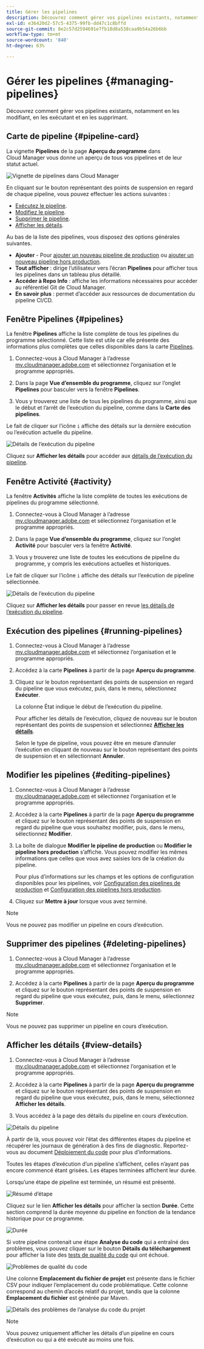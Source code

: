 ```yaml
---
title: Gérer les pipelines
description: Découvrez comment gérer vos pipelines existants, notamment en les modifiant, en les exécutant et en les supprimant.
exl-id: e36420d2-57c5-4375-99fb-dd47c1c8bffd
source-git-commit: 8e2c57d2594691e7fb18d8a538caa9b54a26b6bb
workflow-type: tm+mt
source-wordcount: '840'
ht-degree: 63%

---
```



# Gérer les pipelines {#managing-pipelines}

Découvrez comment gérer vos pipelines existants, notamment en les modifiant, en les exécutant et en les supprimant.

## Carte de pipeline {#pipeline-card}

La vignette **Pipelines** de la page **Aperçu du programme** dans Cloud Manager vous donne un aperçu de tous vos pipelines et de leur statut actuel.

![Vignette de pipelines dans Cloud Manager](/help/assets/configure-pipelines/pipelines-card.png)

En cliquant sur le bouton représentant des points de suspension en regard de chaque pipeline, vous pouvez effectuer les actions suivantes :

* [Exécutez le pipeline](#running-pipelines).
* [Modifiez le pipeline](#editing-pipelines).
* [Supprimer le pipeline](#deleting-pipelines).
* [Afficher les détails](#view-details).

Au bas de la liste des pipelines, vous disposez des options générales suivantes.

* **Ajouter** - Pour [ajouter un nouveau pipeline de production](/help/using/production-pipelines.md) ou [ajouter un nouveau pipeline hors production](/help/using/non-production-pipelines.md).
* **Tout afficher** : dirige l’utilisateur vers l’écran **Pipelines** pour afficher tous les pipelines dans un tableau plus détaillé.
* **Accéder à Repo Info** : affiche les informations nécessaires pour accéder au référentiel Git de Cloud Manager.
* **En savoir plus** : permet d’accéder aux ressources de documentation du pipeline CI/CD.

## Fenêtre Pipelines {#pipelines}

La fenêtre **Pipelines** affiche la liste complète de tous les pipelines du programme sélectionné. Cette liste est utile car elle présente des informations plus complètes que celles disponibles dans la carte [Pipelines](#pipeline-card).

1. Connectez-vous à Cloud Manager à l’adresse [my.cloudmanager.adobe.com](https://my.cloudmanager.adobe.com/) et sélectionnez l’organisation et le programme appropriés.

1. Dans la page **Vue d’ensemble du programme**, cliquez sur l’onglet **Pipelines** pour basculer vers la fenêtre **Pipelines**.

1. Vous y trouverez une liste de tous les pipelines du programme, ainsi que le début et l’arrêt de l’exécution du pipeline, comme dans la **Carte des pipelines**.

Le fait de cliquer sur l’icône `i` affiche des détails sur la dernière exécution ou l’exécution actuelle du pipeline.

![Détails de l’exécution du pipeline](/help/assets/configure-pipelines/pipeline-status.png)

Cliquez sur **Afficher les détails** pour accéder aux [détails de l’exécution du pipeline](#view-details).

## Fenêtre Activité {#activity}

La fenêtre **Activités** affiche la liste complète de toutes les exécutions de pipelines du programme sélectionné.

1. Connectez-vous à Cloud Manager à l’adresse [my.cloudmanager.adobe.com](https://my.cloudmanager.adobe.com/) et sélectionnez l’organisation et le programme appropriés.

1. Dans la page **Vue d’ensemble du programme**, cliquez sur l’onglet **Activité** pour basculer vers la fenêtre **Activité**.

1. Vous y trouverez une liste de toutes les exécutions de pipeline du programme, y compris les exécutions actuelles et historiques.

Le fait de cliquer sur l’icône `i` affiche des détails sur l’exécution de pipeline sélectionnée.

![Détails de l’exécution du pipeline](/help/assets/configure-pipelines/pipeline-activity.png)

Cliquez sur **Afficher les détails** pour passer en revue [les détails de l’exécution du pipeline](#view-details).

## Exécution des pipelines {#running-pipelines}

1. Connectez-vous à Cloud Manager à l’adresse [my.cloudmanager.adobe.com](https://my.cloudmanager.adobe.com/) et sélectionnez l’organisation et le programme appropriés.
1. Accédez à la carte **Pipelines** à partir de la page **Aperçu du programme**.
1. Cliquez sur le bouton représentant des points de suspension en regard du pipeline que vous exécutez, puis, dans le menu, sélectionnez **Exécuter**.

   La colonne État indique le début de l’exécution du pipeline.

   Pour afficher les détails de l’exécution, cliquez de nouveau sur le bouton représentant des points de suspension et sélectionnez **[Afficher les détails](#view-details)**.

   Selon le type de pipeline, vous pouvez être en mesure d’annuler l’exécution en cliquant de nouveau sur le bouton représentant des points de suspension et en sélectionnant **Annuler**.

## Modifier les pipelines {#editing-pipelines}

1. Connectez-vous à Cloud Manager à l’adresse [my.cloudmanager.adobe.com](https://my.cloudmanager.adobe.com/) et sélectionnez l’organisation et le programme appropriés.

1. Accédez à la carte **Pipelines** à partir de la page **Aperçu du programme** et cliquez sur le bouton représentant des points de suspension en regard du pipeline que vous souhaitez modifier, puis, dans le menu, sélectionnez **Modifier**.

1. La boîte de dialogue **Modifier le pipeline de production** ou **Modifier le pipeline hors production** s’affiche. Vous pouvez modifier les mêmes informations que celles que vous avez saisies lors de la création du pipeline.

   Pour plus d’informations sur les champs et les options de configuration disponibles pour les pipelines, voir [Configuration des pipelines de production](/help/using/production-pipelines.md) et [ Configuration des pipelines hors production](/help/using/non-production-pipelines.md).

1. Cliquez sur **Mettre à jour** lorsque vous avez terminé.

>[!NOTE]
>
>Vous ne pouvez pas modifier un pipeline en cours d’exécution.

## Supprimer des pipelines {#deleting-pipelines}

1. Connectez-vous à Cloud Manager à l’adresse [my.cloudmanager.adobe.com](https://my.cloudmanager.adobe.com/) et sélectionnez l’organisation et le programme appropriés.

1. Accédez à la carte **Pipelines** à partir de la page **Aperçu du programme** et cliquez sur le bouton représentant des points de suspension en regard du pipeline que vous exécutez, puis, dans le menu, sélectionnez **Supprimer**.

>[!NOTE]
>
>Vous ne pouvez pas supprimer un pipeline en cours d’exécution.

## Afficher les détails {#view-details}

1. Connectez-vous à Cloud Manager à l’adresse [my.cloudmanager.adobe.com](https://my.cloudmanager.adobe.com/) et sélectionnez l’organisation et le programme appropriés.

1. Accédez à la carte **Pipelines** à partir de la page **Aperçu du programme** et cliquez sur le bouton représentant des points de suspension en regard du pipeline que vous exécutez, puis, dans le menu, sélectionnez **Afficher les détails**.

1. Vous accédez à la page des détails du pipeline en cours d’exécution.

![Détails du pipeline](/help/assets/configure-pipelines/pipeline-running-details.png)

À partir de là, vous pouvez voir l’état des différentes étapes du pipeline et récupérer les journaux de génération à des fins de diagnostic. Reportez-vous au document [Déploiement du code](/help/using/code-deployment.md) pour plus d’informations.

Toutes les étapes d’exécution d’un pipeline s’affichent, celles n’ayant pas encore commencé étant grisées. Les étapes terminées affichent leur durée.

Lorsqu’une étape de pipeline est terminée, un résumé est présenté.

![Résumé d’étape](/help/assets/configure-pipelines/pipeline-step.png)

Cliquez sur le lien **Afficher les détails** pour afficher la section **Durée**. Cette section comprend la durée moyenne du pipeline en fonction de la tendance historique pour ce programme.

![Durée](/help/assets/configure-pipelines/duration.png)

Si votre pipeline contenait une étape **Analyse du code** qui a entraîné des problèmes, vous pouvez cliquer sur le bouton **Détails du téléchargement** pour afficher la liste des [tests de qualité du code](/help/using/code-quality-testing.md) qui ont échoué.

![Problèmes de qualité du code](assets/managing-pipelines-code-quality-issues.png)

Une colonne **Emplacement du fichier de projet** est présente dans le fichier CSV pour indiquer l’emplacement du code problématique. Cette colonne correspond au chemin d’accès relatif du projet, tandis que la colonne **Emplacement du fichier** est générée par Maven.

![Détails des problèmes de l’analyse du code du projet](assets/managing-pipelines-code-quality-details.png)


>[!NOTE]
>
>Vous pouvez uniquement afficher les détails d’un pipeline en cours d’exécution ou qui a été exécuté au moins une fois.

